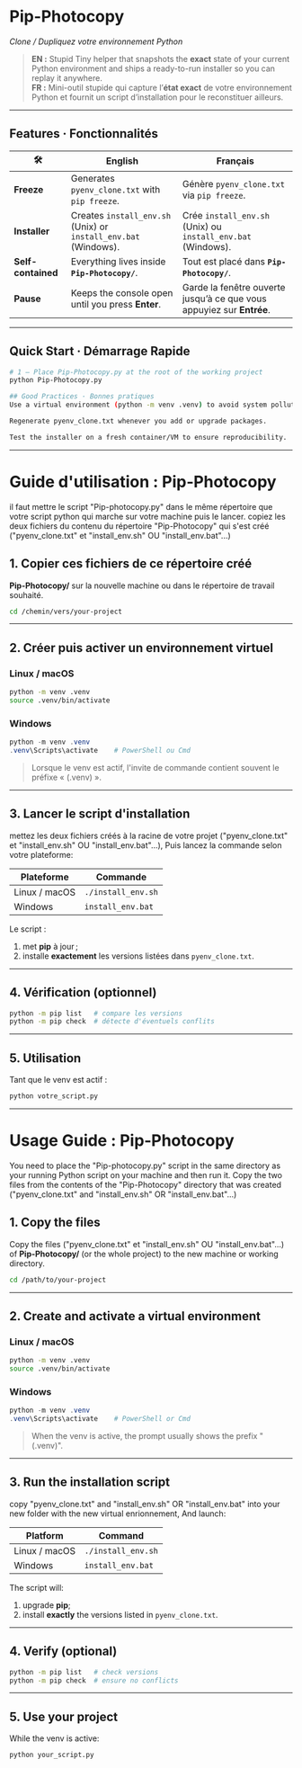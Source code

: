 # Pip-Photocopy  
*Clone / Dupliquez votre environnement Python*

> **EN :** Stupid Tiny helper that snapshots the **exact** state of your current Python
> environment and ships a ready-to-run installer so you can replay it anywhere.  
> **FR :** Mini-outil stupide qui capture l’**état exact** de votre environnement Python et
> fournit un script d’installation pour le reconstituer ailleurs.

---

## Features · Fonctionnalités

| 🛠 | English | Français |
|----|---------|----------|
| **Freeze** | Generates `pyenv_clone.txt` with `pip freeze`. | Génère `pyenv_clone.txt` via `pip freeze`. |
| **Installer** | Creates `install_env.sh` (Unix) or `install_env.bat` (Windows). | Crée `install_env.sh` (Unix) ou `install_env.bat` (Windows). |
| **Self-contained** | Everything lives inside **`Pip-Photocopy/`**. | Tout est placé dans **`Pip-Photocopy/`**. |
| **Pause** | Keeps the console open until you press **Enter**. | Garde la fenêtre ouverte jusqu’à ce que vous appuyiez sur **Entrée**. |

---

## Quick Start · Démarrage Rapide

```bash
# 1 – Place Pip-Photocopy.py at the root of the working project
python Pip-Photocopy.py

## Good Practices · Bonnes pratiques
Use a virtual environment (python -m venv .venv) to avoid system pollution.

Regenerate pyenv_clone.txt whenever you add or upgrade packages.

Test the installer on a fresh container/VM to ensure reproducibility.
```
---

# Guide d'utilisation : Pip‑Photocopy

il faut mettre le script "Pip-photocopy.py" dans le même répertoire que votre script python qui marche sur votre machine puis le lancer.
copiez les deux fichiers du contenu du répertoire "Pip-Photocopy" qui s'est créé ("pyenv_clone.txt" et "install_env.sh" OU "install_env.bat"...)

## 1. Copier ces fichiers de ce répertoire créé
 **Pip-Photocopy/** sur la nouvelle machine ou dans le répertoire de travail souhaité.

```bash
cd /chemin/vers/your-project
```

---

## 2. Créer puis activer un environnement virtuel
### Linux / macOS
```bash
python -m venv .venv
source .venv/bin/activate
```

### Windows
```powershell
python -m venv .venv
.venv\Scripts\activate    # PowerShell ou Cmd
```

> Lorsque le venv est actif, l'invite de commande contient souvent le préfixe « (.venv) ».

---

## 3. Lancer le script d'installation
mettez les deux fichiers créés à la racine de votre projet ("pyenv_clone.txt" et "install_env.sh" OU "install_env.bat"...),
Puis lancez la commande selon votre plateforme:

| Plateforme | Commande |
|------------|----------|
| Linux / macOS | `./install_env.sh` |
| Windows       | `install_env.bat` |


Le script :
1. met **pip** à jour ;
2. installe **exactement** les versions listées dans `pyenv_clone.txt`.

---

## 4. Vérification (optionnel)
```bash
python -m pip list   # compare les versions
python -m pip check  # détecte d'éventuels conflits
```

---

## 5. Utilisation
Tant que le venv est actif :
```bash
python votre_script.py
```

---

# Usage Guide : Pip‑Photocopy

You need to place the "Pip-photocopy.py" script in the same directory as your running Python script on your machine and then run it.
Copy the two files from the contents of the "Pip-Photocopy" directory that was created ("pyenv_clone.txt" and "install_env.sh" OR "install_env.bat"...)

## 1. Copy the files
Copy the files ("pyenv_clone.txt" et "install_env.sh" OU "install_env.bat"...) of **Pip-Photocopy/** (or the whole project) to the new machine or working directory.

```bash
cd /path/to/your-project
```

---

## 2. Create and activate a virtual environment
### Linux / macOS
```bash
python -m venv .venv
source .venv/bin/activate
```

### Windows
```powershell
python -m venv .venv
.venv\Scripts\activate    # PowerShell or Cmd
```

> When the venv is active, the prompt usually shows the prefix "(.venv)".

---

## 3. Run the installation script
copy "pyenv_clone.txt" and "install_env.sh" OR "install_env.bat" into your new folder with the new virtual enrionnement,
And launch:

| Platform | Command |
|----------|---------|
| Linux / macOS | `./install_env.sh` |
| Windows       | `install_env.bat` |

The script will:
1. upgrade **pip**;
2. install **exactly** the versions listed in `pyenv_clone.txt`.

---

## 4. Verify (optional)
```bash
python -m pip list   # check versions
python -m pip check  # ensure no conflicts
```

---

## 5. Use your project
While the venv is active:
```bash
python your_script.py
```

